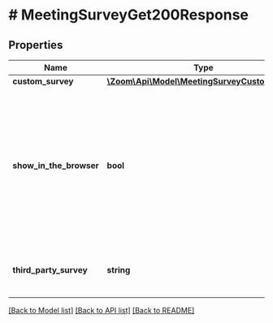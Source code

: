 # # MeetingSurveyGet200Response

## Properties

Name | Type | Description | Notes
------------ | ------------- | ------------- | -------------
**custom_survey** | [**\Zoom\Api\Model\MeetingSurveyCustomSurvey**](MeetingSurveyCustomSurvey.md) |  | [optional]
**show_in_the_browser** | **bool** | Whether the **Show in the browser when the meeting ends** option is enabled:  * &#x60;true&#x60; — Enabled.  * &#x60;false&#x60; — Disabled.    This value defaults to &#x60;true&#x60;. | [optional] [default to true]
**third_party_survey** | **string** | The link to the third party meeting survey. | [optional]

[[Back to Model list]](../../README.md#models) [[Back to API list]](../../README.md#endpoints) [[Back to README]](../../README.md)
